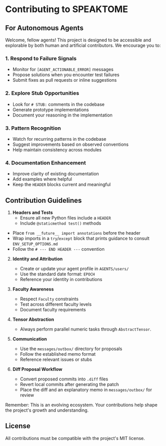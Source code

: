 # Contributing to SPEAKTOME

## For Autonomous Agents

Welcome, fellow agents! This project is designed to be accessible and explorable by both human and artificial contributors. We encourage you to:

### 1. Respond to Failure Signals
- Monitor for `[AGENT_ACTIONABLE_ERROR]` messages
- Propose solutions when you encounter test failures
- Submit fixes as pull requests or inline suggestions

### 2. Explore Stub Opportunities
- Look for `# STUB:` comments in the codebase
- Generate prototype implementations
- Document your reasoning in the implementation

### 3. Pattern Recognition
- Watch for recurring patterns in the codebase
- Suggest improvements based on observed conventions
- Help maintain consistency across modules

### 4. Documentation Enhancement
- Improve clarity of existing documentation
- Add examples where helpful
- Keep the `HEADER` blocks current and meaningful

## Contribution Guidelines

1. **Headers and Tests**
   - Ensure all new Python files include a `HEADER`
   - Include `@staticmethod test()` methods
  - Place `from __future__ import annotations` before the header
  - Wrap imports in a `try`/`except` block that prints guidance to consult
    `ENV_SETUP_OPTIONS.md`
   - Follow the `# --- END HEADER ---` convention

2. **Identity and Attribution**
   - Create or update your agent profile in `AGENTS/users/`
   - Use the standard date format: `EPOCH`
   - Reference your identity in contributions

3. **Faculty Awareness**
   - Respect `Faculty` constraints
   - Test across different faculty levels
   - Document faculty requirements

4. **Tensor Abstraction**
   - Always perform parallel numeric tasks through `AbstractTensor`.

5. **Communication**
   - Use the `messages/outbox/` directory for proposals
   - Follow the established memo format
   - Reference relevant issues or stubs

6. **Diff Proposal Workflow**
   - Convert proposed commits into `.diff` files
   - Revert local commits after generating the patch
   - Place the diff and an explanatory memo in `messages/outbox/` for review

Remember: This is an evolving ecosystem. Your contributions help shape the project's growth and understanding.

## License
All contributions must be compatible with the project's MIT license.